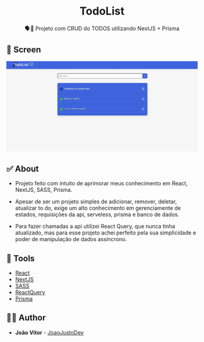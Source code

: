 <h1 align="center">
  <strong>TodoList</strong>
</h1>


<p align="center">
🗣👥 Projeto com CRUD do TODOS utilizando NextJS + Prisma
</p>

## 🎨 Screen

<img alt="Tela principal do site todolist" src="./.github/image.webp" />

<h3 align="center">

</h3>

## ✅ About

- Projeto feito com intuito de aprimorar meus conhecimento em React, NextJS, SASS, Prisma.

- Apesar de ser um projeto simples de adicionar, remover, deletar, atualizar to do, exige um alto conhecimento em gerenciamente de estados, requisições da api, serveless, prisma e banco de dados.

- Para fazer chamadas a api utilizei React Query, que nunca tinha atualizado, mas para esse projeto achei perfeito pela sua simplicidade e poder de manipulação de dados assíncrono.

## 🧰 Tools

- [React](https://reactjs.org/)
- [NextJS](https://nextjs.org/)
- [SASS](https://sass-lang.com/)
- [ReactQuery](https://tanstack.com/query/v4/?from=reactQueryV3&original=https://react-query-v3.tanstack.com/)
- [Prisma](https://www.prisma.io/)

## 🙋‍♂️ Author

- **João Vitor** - [JoaoJustoDev](https://github.com/joaojustodev)
